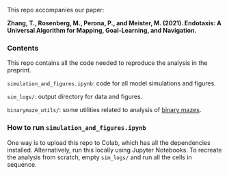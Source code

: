 This repo accompanies our paper:

**Zhang, T., Rosenberg, M., Perona, P., and Meister, M. (2021). Endotaxis: A Universal Algorithm for Mapping, Goal-Learning, and Navigation.**

### Contents
This repo contains all the code needed to reproduce the analysis in the preprint. 

`simulation_and_figures.ipynb`: code for all model simulations and figures.

`sim_logs/`: output directory for data and figures.

`binarymaze_utils/`: some utilities related to analysis of [binary mazes](https://github.com/markusmeister/Rosenberg-2021-Repository).

### How to run `simulation_and_figures.ipynb`

One way is to upload this repo to Colab, which has all the dependencies installed. Alternatively, run this locally using Jupyter Notebooks. To recreate the analysis from scratch, empty `sim_logs/` and run all the cells in sequence.
